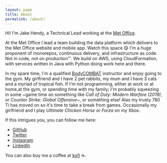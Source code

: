 ```yaml
---
layout: page
title: About
permalink: /about/
---
```


Hi! I'm Jake Hendy, a Technical Lead working at the [Met Office](https://www.metoffice.gov.uk).

At the Met Office I lead a team building the data platform which delivers to the Met Office website and mobile app. Watch this space 😋
I'm a huge proponent of monorepos, continuous delivery, and infrastructure as code. Not in code, not on production™.
We build on AWS, using CloudFormation, with services written in Java with Python doing work here and there.

In my spare time, I'm a qualified [BodyCOMBAT](https://www.lesmills.com/uk/workouts/group-fitness/bodycombat/) instructor and enjoy going to the gym. My girlfriend and I have 2 pet rabbits, my mum and I have 3 cats and a myriad of tropical fish. If I'm not programming, either at work or at home,at the gym, or spending time with my family; I'm probably squeezing in some ~game time on something like _Call of Duty: Modern Warfare (2019)_, or _Counter Strike: Global Offensive_~, or something else! Alas my trusty 780 Ti has moved on so it's time to take a break from games. Occasionally my girlfriend and I play _Ultimate Chicken Horse_ or _Forza_ on my Xbox.

If this intrigues you, you can follow me here:

* [GitHub](https://github.com/jakehendy)
* [Twitter](https://twitter.com/jakehendy)
* [Instagram](https://instagram.com/jakehendy)
* [LinkedIn](https://www.linkedin.com/in/jake-hendy)

You can also buy me a coffee at [kofi](https://ko-fi.com/jakehendy) ☕️. 